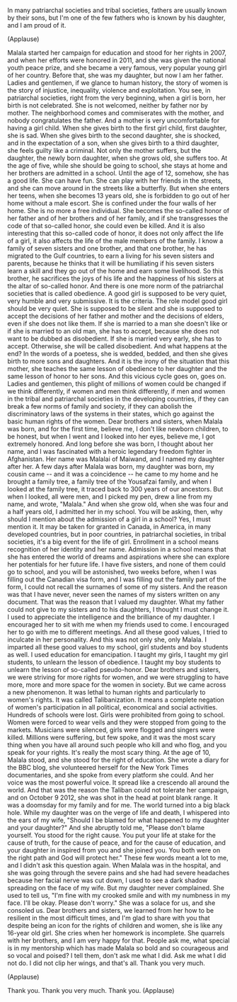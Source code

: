 
In many patriarchal societies and tribal societies,
fathers are usually known by their sons,
but I&#39;m one of the few fathers
who is known by his daughter,
and I am proud of it.

(Applause)

Malala started her campaign for education
and stood for her rights in 2007,
and when her efforts were honored in 2011,
and she was given the national youth peace prize,
and she became a very famous,
very popular young girl of her country.
Before that, she was my daughter,
but now I am her father.
Ladies and gentlemen,
if we glance to human history,
the story of women
is the story of injustice,
inequality,
violence and exploitation.
You see,
in patriarchal societies,
right from the very beginning,
when a girl is born,
her birth is not celebrated.
She is not welcomed,
neither by father nor by mother.
The neighborhood comes
and commiserates with the mother,
and nobody congratulates the father.
And a mother is very uncomfortable
for having a girl child.
When she gives birth to the first girl child,
first daughter, she is sad.
When she gives birth to the second daughter,
she is shocked,
and in the expectation of a son,
when she gives birth to a third daughter,
she feels guilty like a criminal.
Not only the mother suffers,
but the daughter, the newly born daughter,
when she grows old,
she suffers too.
At the age of five,
while she should be going to school,
she stays at home
and her brothers are admitted in a school.
Until the age of 12, somehow,
she has a good life.
She can have fun.
She can play with her friends in the streets,
and she can move around in the streets
like a butterfly.
But when she enters her teens,
when she becomes 13 years old,
she is forbidden to go out of her home
without a male escort.
She is confined under the four walls of her home.
She is no more a free individual.
She becomes the so-called honor
of her father and of her brothers
and of her family,
and if she transgresses
the code of that so-called honor,
she could even be killed.
And it is also interesting that this so-called
code of honor,
it does not only affect the life of a girl,
it also affects the life
of the male members of the family.
I know a family of seven sisters and one brother,
and that one brother,
he has migrated to the Gulf countries,
to earn a living for his seven sisters
and parents,
because he thinks that it will be humiliating
if his seven sisters learn a skill
and they go out of the home
and earn some livelihood.
So this brother,
he sacrifices the joys of his life
and the happiness of his sisters
at the altar of so-called honor.
And there is one more norm
of the patriarchal societies
that is called obedience.
A good girl is supposed to be
very quiet, very humble
and very submissive.
It is the criteria.
The role model good girl should be very quiet.
She is supposed to be silent
and she is supposed to accept the decisions
of her father and mother
and the decisions of elders,
even if she does not like them.
If she is married to a man she doesn&#39;t like
or if she is married to an old man,
she has to accept,
because she does not want to be dubbed
as disobedient.
If she is married very early,
she has to accept.
Otherwise, she will be called disobedient.
And what happens at the end?
In the words of a poetess,
she is wedded, bedded,
and then she gives birth
to more sons and daughters.
And it is the irony of the situation
that this mother,
she teaches the same lesson of obedience
to her daughter
and the same lesson of honor to her sons.
And this vicious cycle goes on, goes on.
Ladies and gentlemen,
this plight of millions of women
could be changed
if we think differently,
if women and men think differently,
if men and women in the
tribal and patriarchal societies
in the developing countries,
if they can break a few norms
of family and society,
if they can abolish the discriminatory laws
of the systems in their states,
which go against the basic human rights
of the women.
Dear brothers and sisters, when Malala was born,
and for the first time,
believe me,
I don&#39;t like newborn children, to be honest,
but when I went and I looked into her eyes,
believe me,
I got extremely honored.
And long before she was born,
I thought about her name,
and I was fascinated with a heroic
legendary freedom fighter in Afghanistan.
Her name was Malalai of Maiwand,
and I named my daughter after her.
A few days after Malala was born,
my daughter was born,
my cousin came --
and it was a coincidence --
he came to my home
and he brought a family tree,
a family tree of the Yousafzai family,
and when I looked at the family tree,
it traced back to 300 years of our ancestors.
But when I looked, all were men,
and I picked my pen,
drew a line from my name,
and wrote, &quot;Malala.&quot;
And when she grow old,
when she was four and a half years old,
I admitted her in my school.
You will be asking, then, why should I mention about
the admission of a girl in a school?
Yes, I must mention it.
It may be taken for granted in Canada,
in America, in many developed countries,
but in poor countries,
in patriarchal societies, in tribal societies,
it&#39;s a big event for the life of girl.
Enrollment in a school means
recognition of her identity and her name.
Admission in a school means
that she has entered the world of dreams
and aspirations
where she can explore her potentials
for her future life.
I have five sisters,
and none of them could go to school,
and you will be astonished,
two weeks before,
when I was filling out the Canadian visa form,
and I was filling out the family part of the form,
I could not recall
the surnames of some of my sisters.
And the reason was
that I have never, never seen the names
of my sisters written on any document.
That was the reason that
I valued my daughter.
What my father could not give to my sisters
and to his daughters,
I thought I must change it.
I used to appreciate the intelligence
and the brilliance of my daughter.
I encouraged her to sit with me
when my friends used to come.
I encouraged her to go with
me to different meetings.
And all these good values,
I tried to inculcate in her personality.
And this was not only she, only Malala.
I imparted all these good values
to my school, girl students 
and boy students as well.
I used education for emancipation.
I taught my girls,
I taught my girl students,
to unlearn the lesson of obedience.
I taught my boy students
to unlearn the lesson of so-called pseudo-honor.
Dear brothers and sisters,
we were striving for more rights for women,
and we were struggling to have more,
more and more space for the women in society.
But we came across a new phenomenon.
It was lethal to human rights
and particularly to women&#39;s rights.
It was called Talibanization.
It means a complete negation
of women&#39;s participation
in all political, economical and social activities.
Hundreds of schools were lost.
Girls were prohibited from going to school.
Women were forced to wear veils
and they were stopped from going to the markets.
Musicians were silenced,
girls were flogged
and singers were killed.
Millions were suffering,
but few spoke,
and it was the most scary thing
when you have all around such people
who kill and who flog,
and you speak for your rights.
It&#39;s really the most scary thing.
At the age of 10,
Malala stood, and she stood for the right
of education.
She wrote a diary for the BBC blog,
she volunteered herself
for the New York Times documentaries,
and she spoke from every platform she could.
And her voice was the most powerful voice.
It spread like a crescendo all around the world.
And that was the reason the Taliban
could not tolerate her campaign,
and on October 9 2012,
she was shot in the head at point blank range.
It was a doomsday for my family and for me.
The world turned into a big black hole.
While my daughter was
on the verge of life and death,
I whispered into the ears of my wife,
&quot;Should I be blamed for what happened
to my daughter and your daughter?&quot;
And she abruptly told me,
&quot;Please don&#39;t blame yourself.
You stood for the right cause.
You put your life at stake
for the cause of truth,
for the cause of peace,
and for the cause of education,
and your daughter in inspired from you
and she joined you.
You both were on the right path
and God will protect her.&quot;
These few words meant a lot to me,
and I didn&#39;t ask this question again.
When Malala was in the hospital,
and she was going through the severe pains
and she had had severe headaches
because her facial nerve was cut down,
I used to see a dark shadow
spreading on the face of my wife.
But my daughter never complained.
She used to tell us,
&quot;I&#39;m fine with my crooked smile
and with my numbness in my face.
I&#39;ll be okay. Please don&#39;t worry.&quot;
She was a solace for us,
and she consoled us.
Dear brothers and sisters,
we learned from her how to be resilient
in the most difficult times,
and I&#39;m glad to share with you
that despite being an icon
for the rights of children and women,
she is like any 16-year old girl.
She cries when her homework is incomplete.
She quarrels with her brothers,
and I am very happy for that.
People ask me,
what special is in my mentorship
which has made Malala so bold
and so courageous and so vocal and poised?
I tell them, don&#39;t ask me what I did.
Ask me what I did not do.
I did not clip her wings, and that&#39;s all.
Thank you very much.

(Applause)

Thank you. Thank you very much. Thank you. 
(Applause)

